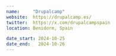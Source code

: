 ```yaml
---
name:     "Drupalcamp"
website:  https://drupalcamp.es/
twitter:  https://x.com/drupalcampspain
location: Benidorm, Spain

date_start: 2024-10-25
date_end:   2024-10-26
---
```

